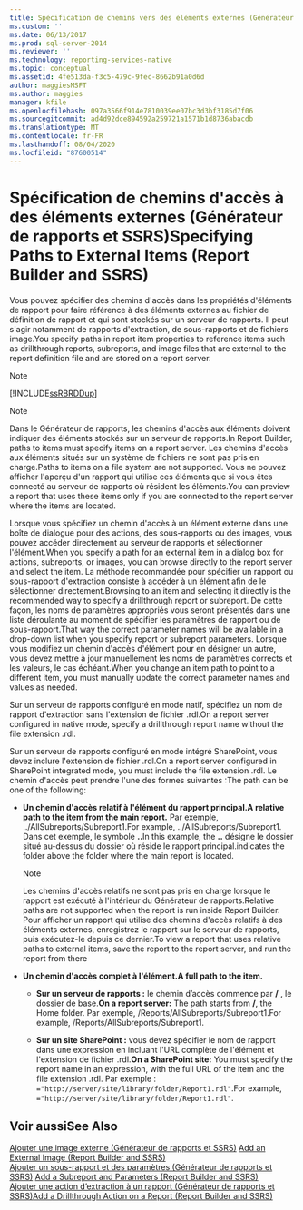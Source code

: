 ```yaml
---
title: Spécification de chemins vers des éléments externes (Générateur de rapports et SSRS) | Microsoft Docs
ms.custom: ''
ms.date: 06/13/2017
ms.prod: sql-server-2014
ms.reviewer: ''
ms.technology: reporting-services-native
ms.topic: conceptual
ms.assetid: 4fe513da-f3c5-479c-9fec-8662b91a0d6d
author: maggiesMSFT
ms.author: maggies
manager: kfile
ms.openlocfilehash: 097a3566f914e7810039ee07bc3d3bf3185d7f06
ms.sourcegitcommit: ad4d92dce894592a259721a1571b1d8736abacdb
ms.translationtype: MT
ms.contentlocale: fr-FR
ms.lasthandoff: 08/04/2020
ms.locfileid: "87600514"
---
```

# <a name="specifying-paths-to-external-items-report-builder-and-ssrs"></a><span data-ttu-id="22e61-102">Spécification de chemins d'accès à des éléments externes (Générateur de rapports et SSRS)</span><span class="sxs-lookup"><span data-stu-id="22e61-102">Specifying Paths to External Items (Report Builder and SSRS)</span></span>
  <span data-ttu-id="22e61-103">Vous pouvez spécifier des chemins d'accès dans les propriétés d'éléments de rapport pour faire référence à des éléments externes au fichier de définition de rapport et qui sont stockés sur un serveur de rapports. Il peut s'agir notamment de rapports d'extraction, de sous-rapports et de fichiers image.</span><span class="sxs-lookup"><span data-stu-id="22e61-103">You specify paths in report item properties to reference items such as drillthrough reports, subreports, and image files that are external to the report definition file and are stored on a report server.</span></span>  
  
> [!NOTE]  
>  [!INCLUDE[ssRBRDDup](../../includes/ssrbrddup-md.md)]  
  
> [!NOTE]  
>  <span data-ttu-id="22e61-104">Dans le Générateur de rapports, les chemins d'accès aux éléments doivent indiquer des éléments stockés sur un serveur de rapports.</span><span class="sxs-lookup"><span data-stu-id="22e61-104">In Report Builder, paths to items must specify items on a report server.</span></span> <span data-ttu-id="22e61-105">Les chemins d'accès aux éléments situés sur un système de fichiers ne sont pas pris en charge.</span><span class="sxs-lookup"><span data-stu-id="22e61-105">Paths to items on a file system are not supported.</span></span> <span data-ttu-id="22e61-106">Vous ne pouvez afficher l'aperçu d'un rapport qui utilise ces éléments que si vous êtes connecté au serveur de rapports où résident les éléments.</span><span class="sxs-lookup"><span data-stu-id="22e61-106">You can preview a report that uses these items only if you are connected to the report server where the items are located.</span></span>  
  
 <span data-ttu-id="22e61-107">Lorsque vous spécifiez un chemin d'accès à un élément externe dans une boîte de dialogue pour des actions, des sous-rapports ou des images, vous pouvez accéder directement au serveur de rapports et sélectionner l'élément.</span><span class="sxs-lookup"><span data-stu-id="22e61-107">When you specify a path for an external item in a dialog box for actions, subreports, or images, you can browse directly to the report server and select the item.</span></span> <span data-ttu-id="22e61-108">La méthode recommandée pour spécifier un rapport ou sous-rapport d'extraction consiste à accéder à un élément afin de le sélectionner directement.</span><span class="sxs-lookup"><span data-stu-id="22e61-108">Browsing to an item and selecting it directly is the recommended way to specify a drillthrough report or subreport.</span></span> <span data-ttu-id="22e61-109">De cette façon, les noms de paramètres appropriés vous seront présentés dans une liste déroulante au moment de spécifier les paramètres de rapport ou de sous-rapport.</span><span class="sxs-lookup"><span data-stu-id="22e61-109">That way the correct parameter names will be available in a drop-down list when you specify report or subreport parameters.</span></span> <span data-ttu-id="22e61-110">Lorsque vous modifiez un chemin d'accès d'élément pour en désigner un autre, vous devez mettre à jour manuellement les noms de paramètres corrects et les valeurs, le cas échéant.</span><span class="sxs-lookup"><span data-stu-id="22e61-110">When you change an item path to point to a different item, you must manually update the correct parameter names and values as needed.</span></span>  
  
 <span data-ttu-id="22e61-111">Sur un serveur de rapports configuré en mode natif, spécifiez un nom de rapport d'extraction sans l'extension de fichier .rdl.</span><span class="sxs-lookup"><span data-stu-id="22e61-111">On a report server configured in native mode, specify a drillthrough report name without the file extension .rdl.</span></span>  
  
 <span data-ttu-id="22e61-112">Sur un serveur de rapports configuré en mode intégré SharePoint, vous devez inclure l'extension de fichier .rdl.</span><span class="sxs-lookup"><span data-stu-id="22e61-112">On a report server configured in SharePoint integrated mode, you must include the file extension .rdl.</span></span> <span data-ttu-id="22e61-113">Le chemin d'accès peut prendre l'une des formes suivantes :</span><span class="sxs-lookup"><span data-stu-id="22e61-113">The path can be one of the following:</span></span>  
  
-   <span data-ttu-id="22e61-114">**Un chemin d'accès relatif à l'élément du rapport principal.**</span><span class="sxs-lookup"><span data-stu-id="22e61-114">**A relative path to the item from the main report.**</span></span> <span data-ttu-id="22e61-115">Par exemple, ../AllSubreports/Subreport1.</span><span class="sxs-lookup"><span data-stu-id="22e61-115">For example, ../AllSubreports/Subreport1.</span></span> <span data-ttu-id="22e61-116">Dans cet exemple, le symbole **..**</span><span class="sxs-lookup"><span data-stu-id="22e61-116">In this example, the **..**</span></span> <span data-ttu-id="22e61-117">désigne le dossier situé au-dessus du dossier où réside le rapport principal.</span><span class="sxs-lookup"><span data-stu-id="22e61-117">indicates the folder above the folder where the main report is located.</span></span>  
  
    > [!NOTE]  
    >  <span data-ttu-id="22e61-118">Les chemins d'accès relatifs ne sont pas pris en charge lorsque le rapport est exécuté à l'intérieur du Générateur de rapports.</span><span class="sxs-lookup"><span data-stu-id="22e61-118">Relative paths are not supported when the report is run inside Report Builder.</span></span> <span data-ttu-id="22e61-119">Pour afficher un rapport qui utilise des chemins d'accès relatifs à des éléments externes, enregistrez le rapport sur le serveur de rapports, puis exécutez-le depuis ce dernier.</span><span class="sxs-lookup"><span data-stu-id="22e61-119">To view a report that uses relative paths to external items, save the report to the report server, and run the report from there</span></span>  
  
-   <span data-ttu-id="22e61-120">**Un chemin d'accès complet à l'élément.**</span><span class="sxs-lookup"><span data-stu-id="22e61-120">**A full path to the item.**</span></span>  
  
    -   <span data-ttu-id="22e61-121">**Sur un serveur de rapports :** le chemin d’accès commence par **/** , le dossier de base.</span><span class="sxs-lookup"><span data-stu-id="22e61-121">**On a report server:** The path starts from **/**, the Home folder.</span></span> <span data-ttu-id="22e61-122">Par exemple, /Reports/AllSubreports/Subreport1.</span><span class="sxs-lookup"><span data-stu-id="22e61-122">For example, /Reports/AllSubreports/Subreport1.</span></span>  
  
    -   <span data-ttu-id="22e61-123">**Sur un site SharePoint :** vous devez spécifier le nom de rapport dans une expression en incluant l'URL complète de l'élément et l'extension de fichier .rdl.</span><span class="sxs-lookup"><span data-stu-id="22e61-123">**On a SharePoint site:** You must specify the report name in an expression, with the full URL of the item and the file extension .rdl.</span></span> <span data-ttu-id="22e61-124">Par exemple : `="http://server/site/library/folder/Report1.rdl"`.</span><span class="sxs-lookup"><span data-stu-id="22e61-124">For example, `="http://server/site/library/folder/Report1.rdl"`.</span></span>  
  
## <a name="see-also"></a><span data-ttu-id="22e61-125">Voir aussi</span><span class="sxs-lookup"><span data-stu-id="22e61-125">See Also</span></span>  
 <span data-ttu-id="22e61-126">[Ajouter une image externe &#40;Générateur de rapports et SSRS&#41;](add-an-external-image-report-builder-and-ssrs.md) </span><span class="sxs-lookup"><span data-stu-id="22e61-126">[Add an External Image &#40;Report Builder and SSRS&#41;](add-an-external-image-report-builder-and-ssrs.md) </span></span>  
 <span data-ttu-id="22e61-127">[Ajouter un sous-rapport et des paramètres &#40;Générateur de rapports et SSRS&#41;](add-a-subreport-and-parameters-report-builder-and-ssrs.md) </span><span class="sxs-lookup"><span data-stu-id="22e61-127">[Add a Subreport and Parameters &#40;Report Builder and SSRS&#41;](add-a-subreport-and-parameters-report-builder-and-ssrs.md) </span></span>  
 [<span data-ttu-id="22e61-128">Ajouter une action d’extraction à un rapport &#40;Générateur de rapports et SSRS&#41;</span><span class="sxs-lookup"><span data-stu-id="22e61-128">Add a Drillthrough Action on a Report &#40;Report Builder and SSRS&#41;</span></span>](add-a-drillthrough-action-on-a-report-report-builder-and-ssrs.md)  
  
  
